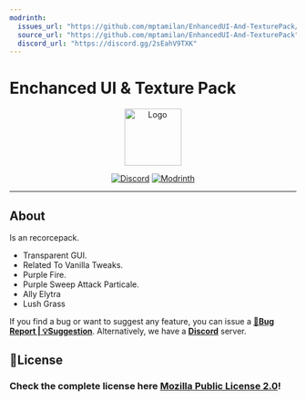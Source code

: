 ```yaml
---
modrinth:
  issues_url: "https://github.com/mptamilan/EnhancedUI-And-TexturePack/issues/new"
  source_url: "https://github.com/mptamilan/EnhancedUI-And-TexturePack"
  discord_url: "https://discord.gg/2sEahV9TXK"
---
```

# Enchanced UI & Texture Pack

<center>

<img alt="Logo" width="100px" src="https://cdn.modrinth.com/data/cached_images/3fc4c12061d8d10938f3fde808378328bb34fc5d.png">

[![Discord](https://img.shields.io/badge/Discord-Server-%2300AF5C?style=for-the-badge&logo=discord&logoColor=%23fff&color=%235865F2)](https://discord.gg/2sEahV9TXK)
[![Modrinth](https://img.shields.io/badge/On-Modrinth-%2300AF5C?style=for-the-badge&logo=modrinth)](https://modrinth.com/resourcepack/enhancedui-and-texture-pack/)

</center>

***

## About

Is an recorcepack.
- Transparent GUI.
- Related To Vanilla Tweaks.
- Purple Fire.
- Purple Sweep Attack Particale.
- Ally Elytra
- Lush Grass

If you find a bug or want to suggest any feature, you can issue a [**🐞Bug Report | 💡Suggestion**](https://github.com/mptamilan/EnhancedUI-And-TexturePack/issues/new/choose). Alternatively, we have a [**Discord**](https://discord.gg/2sEahV9TXK) server.

## 📜License
### Check the complete license here [**Mozilla Public License 2.0**](https://github.com/mptamilan/EnhancedUI-And-TexturePack/refs/heads/main/LICENSE)!
